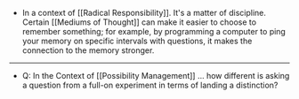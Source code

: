 - In a context of [[Radical Responsibility]]. It's a matter of discipline. Certain [[Mediums of Thought]] can make it easier to choose to remember something; for example, by programming a computer to ping your memory on specific intervals with questions, it makes the connection to the memory stronger.
- ---
- Q: In the Context of [[Possibility Management]] ... how different is asking a question from a full-on experiment in terms of landing a distinction?